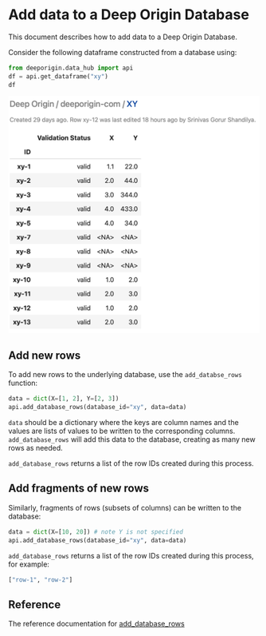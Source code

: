 # Add data to a Deep Origin Database

This document describes how to add data to a Deep Origin Database.

Consider the following dataframe constructed from a database using:

```python notest
from deeporigin.data_hub import api
df = api.get_dataframe("xy")
df
```

![](../../images/df-xy.png)

## Add new rows

To add new rows to the underlying database, use the `add_databse_rows` function:

```python notest
data = dict(X=[1, 2], Y=[2, 3])
api.add_database_rows(database_id="xy", data=data)
```

`data` should be a dictionary where the keys are column names and the values are lists of values to be written to the corresponding columns. `add_database_rows` will add this data to the database, creating as many new rows as needed. 

`add_database_rows` returns a list of the row IDs created during this process.


## Add fragments of new rows 

Similarly, fragments of rows (subsets of columns) can be written to the database:

```python notest
data = dict(X=[10, 20]) # note Y is not specified
api.add_database_rows(database_id="xy", data=data)
```

`add_database_rows` returns a list of the row IDs created during this process, for example:

```python notest
["row-1", "row-2"]
```


## Reference

The reference documentation for [add_database_rows](../ref/high-level-api.md#src.data_hub.api.add_database_rows)